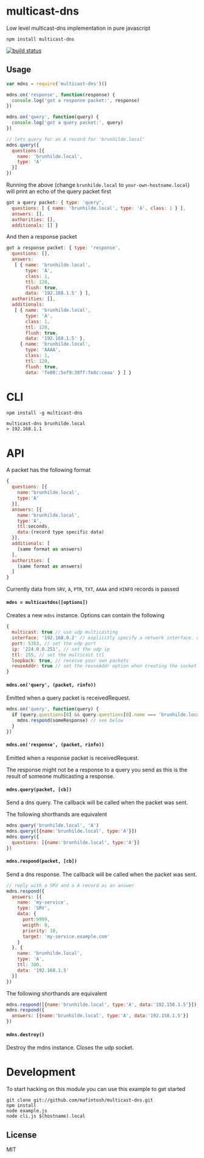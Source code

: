 # multicast-dns

Low level multicast-dns implementation in pure javascript

```
npm install multicast-dns
```

[![build status](http://img.shields.io/travis/mafintosh/multicast-dns.svg?style=flat)](http://travis-ci.org/mafintosh/multicast-dns)

## Usage

``` js
var mdns = require('multicast-dns')()

mdns.on('response', function(response) {
  console.log('got a response packet:', response)
})

mdns.on('query', function(query) {
  console.log('got a query packet:', query)
})

// lets query for an A record for 'brunhilde.local'
mdns.query({
  questions:[{
    name: 'brunhilde.local',
    type: 'A'
  }]
})
```

Running the above (change `brunhilde.local` to `your-own-hostname.local`) will print an echo of the query packet first

``` js
got a query packet: { type: 'query',
  questions: [ { name: 'brunhilde.local', type: 'A', class: 1 } ],
  answers: [],
  authorities: [],
  additionals: [] }
```

And then a response packet

``` js
got a response packet: { type: 'response',
  questions: [],
  answers:
   [ { name: 'brunhilde.local',
       type: 'A',
       class: 1,
       ttl: 120,
       flush: true,
       data: '192.168.1.5' } ],
  authorities: [],
  additionals:
   [ { name: 'brunhilde.local',
       type: 'A',
       class: 1,
       ttl: 120,
       flush: true,
       data: '192.168.1.5' },
     { name: 'brunhilde.local',
       type: 'AAAA',
       class: 1,
       ttl: 120,
       flush: true,
       data: 'fe80::5ef9:38ff:fe8c:ceaa' } ] }
```


# CLI

```
npm install -g multicast-dns
```

```
multicast-dns brunhilde.local
> 192.168.1.1
```

# API

A packet has the following format

``` js
{
  questions: [{
    name:'brunhilde.local',
    type:'A'
  }],
  answers: [{
    name:'brunhilde.local',
    type:'A',
    ttl:seconds,
    data:(record type specific data)
  }],
  additionals: [
    (same format as answers)
  ],
  authorities: [
    (same format as answers)
  ]
}
```

Currently data from `SRV`, `A`, `PTR`, `TXT`, `AAAA` and `HINFO` records is passed

#### `mdns = multicastdns([options])`

Creates a new `mdns` instance. Options can contain the following

``` js
{
  multicast: true // use udp multicasting
  interface: '192.168.0.2' // explicitly specify a network interface. defaults to all
  port: 5353, // set the udp port
  ip: '224.0.0.251', // set the udp ip
  ttl: 255, // set the multicast ttl
  loopback: true, // receive your own packets
  reuseAddr: true // set the reuseAddr option when creating the socket (requires node >=0.11.13)
}
```

#### `mdns.on('query', (packet, rinfo))`

Emitted when a query packet is receivedRequest.

``` js
mdns.on('query', function(query) {
  if (query.questions[0] && query.questions[0].name === 'brunhilde.local') {
    mdns.respond(someResponse) // see below
  }
})
```

#### `mdns.on('response', (packet, rinfo))`

Emitted when a response packet is receivedRequest.

The response might not be a response to a query you send as this
is the result of someone multicasting a response.

#### `mdns.query(packet, [cb])`

Send a dns query. The callback will be called when the packet was sent.

The following shorthands are equivalent

``` js
mdns.query('brunhilde.local', 'A')
mdns.query([{name:'brunhilde.local', type:'A'}])
mdns.query({
  questions: [{name:'brunhilde.local', type:'A'}]
})
```

#### `mdns.respond(packet, [cb])`

Send a dns response. The callback will be called when the packet was sent.

``` js
// reply with a SRV and a A record as an answer
mdns.respond({
  answers: [{
    name: 'my-service',
    type: 'SRV',
    data: {
      port:9999,
      weigth: 0,
      priority: 10,
      target: 'my-service.example.com'
    }
  }, {
    name: 'brunhilde.local',
    type: 'A',
    ttl: 300,
    data: '192.168.1.5'
  }]
})
```

The following shorthands are equivalent

``` js
mdns.respond([{name:'brunhilde.local', type:'A', data:'192.158.1.5'}])
mdns.respond({
  answers: [{name:'brunhilde.local', type:'A', data:'192.158.1.5'}]
})
```

#### `mdns.destroy()`

Destroy the mdns instance. Closes the udp socket.

# Development

To start hacking on this module you can use this example to get started

```
git clone git://github.com/mafintosh/multicast-dns.git
npm install
node example.js
node cli.js $(hostname).local
```

## License

MIT
